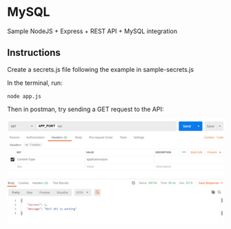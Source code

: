 # MySQL

Sample NodeJS + Express + REST API + MySQL integration

## Instructions

Create a secrets.js file following the example in sample-secrets.js

In the terminal, run:

    node app.js
    
Then in postman, try sending a GET request to the API:

<img src="https://github.com/serena-ramley/MySQL/blob/main/sampleGET.png" alt="Sample GET request in Postman" />
